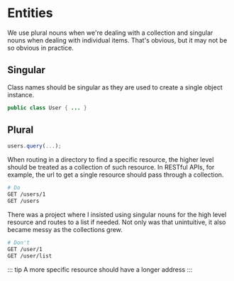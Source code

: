 # Entities

We use plural nouns when we're dealing with a collection and singular
nouns when dealing with individual items. That's obvious, but it may
not be so obvious in practice.

## Singular

Class names should be singular as they are used to create a single
object instance.

```java
public class User { ... }
```

## Plural

```js
users.query(...);
```

When routing in a directory to find a specific resource, the higher
level should be treated as a collection of such resource. In RESTful
APIs, for example, the url to get a single resource should pass
through a collection.

```sh
# Do
GET /users/1
GET /users
```

There was a project where I insisted using singular nouns for the high
level resource and routes to a list if needed. Not only was that
unintuitive, it also became messy as the collections grew.

```sh
# Don't
GET /user/1
GET /user/list
```

::: tip
A more specific resource should have a longer address
:::

